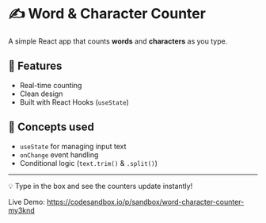# ✍️ Word & Character Counter

A simple React app that counts **words** and **characters** as you type.

## 🚀 Features
- Real-time counting  
- Clean design  
- Built with React Hooks (`useState`)

## 🧠 Concepts used
- `useState` for managing input text  
- `onChange` event handling  
- Conditional logic (`text.trim()` & `.split()`)

---

💡 Type in the box and see the counters update instantly!

Live Demo:
https://codesandbox.io/p/sandbox/word-character-counter-my3knd
